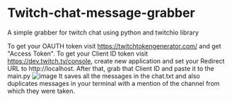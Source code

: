 # Twitch-chat-message-grabber
A simple grabber for twitch chat using python and twitchio library

To get your OAUTH token visit https://twitchtokengenerator.com/ and get "Access Token".
To get your Client ID token visit https://dev.twitch.tv/console, create new application and set your Redirect URL to http://localhost. After that, grab that Client ID and paste it to the main.py
![image](https://github.com/user-attachments/assets/baab67de-7694-4460-8e58-b9e39bb8349f)
It saves all the messages in the chat.txt and also duplicates messages in your terminal with a mention of the channel from which they were taken.
